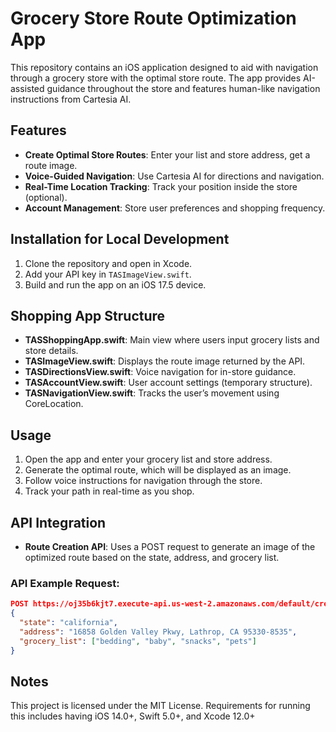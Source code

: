 # Grocery Store Route Optimization App

This repository contains an iOS application designed to aid with navigation through a grocery store with the optimal store route. The app provides AI-assisted guidance throughout the store and features human-like navigation instructions from Cartesia AI.

## Features
- **Create Optimal Store Routes**: Enter your list and store address, get a route image.
- **Voice-Guided Navigation**: Use Cartesia AI for directions and navigation.
- **Real-Time Location Tracking**: Track your position inside the store (optional).
- **Account Management**: Store user preferences and shopping frequency.

## Installation for Local Development
1. Clone the repository and open in Xcode.
2. Add your API key in `TASImageView.swift`.
3. Build and run the app on an iOS 17.5 device.

## Shopping App Structure
- **TASShoppingApp.swift**: Main view where users input grocery lists and store details.
- **TASImageView.swift**: Displays the route image returned by the API.
- **TASDirectionsView.swift**: Voice navigation for in-store guidance.
- **TASAccountView.swift**: User account settings (temporary structure).
- **TASNavigationView.swift**: Tracks the user’s movement using CoreLocation.

## Usage
1. Open the app and enter your grocery list and store address.
2. Generate the optimal route, which will be displayed as an image.
3. Follow voice instructions for navigation through the store.
4. Track your path in real-time as you shop.

## API Integration
- **Route Creation API**: Uses a POST request to generate an image of the optimized route based on the state, address, and grocery list.

### API Example Request:
```json
POST https://oj35b6kjt7.execute-api.us-west-2.amazonaws.com/default/create_route
{
  "state": "california",
  "address": "16858 Golden Valley Pkwy, Lathrop, CA 95330-8535",
  "grocery_list": ["bedding", "baby", "snacks", "pets"]
}
```

## Notes
This project is licensed under the MIT License. Requirements for running this includes having iOS 14.0+, Swift 5.0+, and Xcode 12.0+
